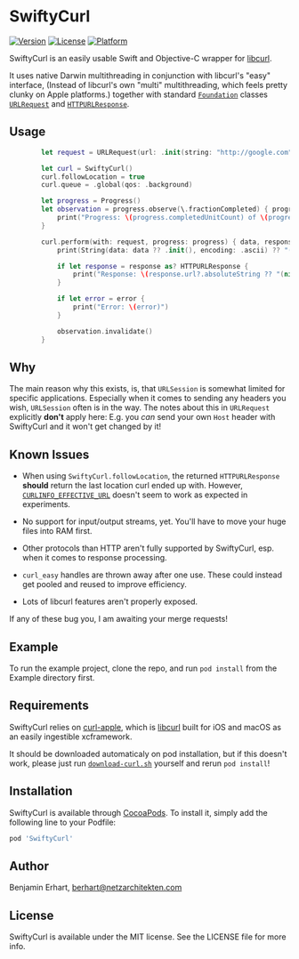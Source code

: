 # SwiftyCurl

[![Version](https://img.shields.io/cocoapods/v/SwiftyCurl.svg?style=flat)](https://cocoapods.org/pods/SwiftyCurl)
[![License](https://img.shields.io/cocoapods/l/SwiftyCurl.svg?style=flat)](https://cocoapods.org/pods/SwiftyCurl)
[![Platform](https://img.shields.io/cocoapods/p/SwiftyCurl.svg?style=flat)](https://cocoapods.org/pods/SwiftyCurl)

SwiftyCurl is an easily usable Swift and Objective-C wrapper for [libcurl](https://curl.se/libcurl/).

It uses native Darwin multithreading in conjunction with libcurl's "easy" interface,
(Instead of libcurl's own "multi" multithreading, which feels pretty clunky on Apple platforms.) 
together with standard [`Foundation`](https://developer.apple.com/documentation/foundation) classes 
[`URLRequest`](https://developer.apple.com/documentation/foundation/urlrequest) and 
[`HTTPURLResponse`](https://developer.apple.com/documentation/foundation/httpurlresponse).

## Usage

```Swift
        let request = URLRequest(url: .init(string: "http://google.com")!)

        let curl = SwiftyCurl()
        curl.followLocation = true
        curl.queue = .global(qos: .background)

        let progress = Progress()
        let observation = progress.observe(\.fractionCompleted) { progress, _ in
            print("Progress: \(progress.completedUnitCount) of \(progress.totalUnitCount) = \(progress.fractionCompleted)")
        }

        curl.perform(with: request, progress: progress) { data, response, error in
            print(String(data: data ?? .init(), encoding: .ascii) ?? "(nil)")

            if let response = response as? HTTPURLResponse {
                print("Response: \(response.url?.absoluteString ?? "(nil)") \(response.statusCode)\nheaders: \(response.allHeaderFields)")
            }

            if let error = error {
                print("Error: \(error)")
            }

            observation.invalidate()
        }
```

## Why

The main reason why this exists, is, that `URLSession` is somewhat limited for specific applications.
Especially when it comes to sending any headers you wish, `URLSession` often is in the way.
The notes about this in `URLRequest` explicitly **don't** apply here: E.g. you *can* send your own
`Host` header with SwiftyCurl and it won't get changed by it!

## Known Issues

- When using `SwiftyCurl.followLocation`, the returned `HTTPURLResponse` **should** return the
  last location curl ended up with. However, [`CURLINFO_EFFECTIVE_URL`](https://curl.se/libcurl/c/CURLINFO_EFFECTIVE_URL.html)
  doesn't seem to work as expected in experiments.

- No support for input/output streams, yet. You'll have to move your huge files into RAM first.

- Other protocols than HTTP aren't fully supported by SwiftyCurl, esp. when it comes to response processing.

- `curl_easy` handles are thrown away after one use. These could instead get pooled and reused to
  improve efficiency.

- Lots of libcurl features aren't properly exposed. 


If any of these bug you, I am awaiting your merge requests!


## Example

To run the example project, clone the repo, and run `pod install` from the Example directory first.

## Requirements

SwiftyCurl relies on [curl-apple](https://github.com/greatfire/curl-apple/), which is [libcurl](https://curl.se/libcurl/)
built for iOS and macOS as an easily ingestible xcframework.

It should be downloaded automaticaly on pod installation, but if this doesn't work,
please just run [`download-curl.sh`](Sources/download-curl.sh) yourself and rerun `pod install`! 

## Installation

SwiftyCurl is available through [CocoaPods](https://cocoapods.org). To install
it, simply add the following line to your Podfile:

```ruby
pod 'SwiftyCurl'
```

## Author

Benjamin Erhart, berhart@netzarchitekten.com

## License

SwiftyCurl is available under the MIT license. See the LICENSE file for more info.
